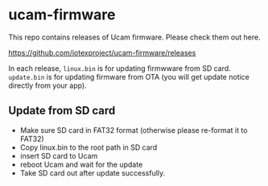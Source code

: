 # ucam-firmware

This repo contains releases of Ucam firmware. Please check them out here. 

https://github.com/iotexproject/ucam-firmware/releases

In each release, `linux.bin` is for updating firmwware from SD card. `update.bin` is for updating firmware from OTA (you will get update notice directly from your app).

## Update from SD card

- Make sure SD card in FAT32 format (otherwise please re-format it to FAT32)
- Copy linux.bin to the root path in SD card
- insert SD card to Ucam
- reboot Ucam and wait for the update
- Take SD card out after update successfully.
